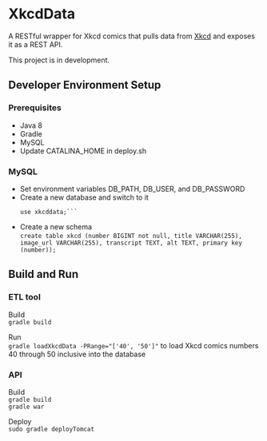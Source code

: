 # XkcdData
A RESTful wrapper for Xkcd comics that pulls data from [Xkcd](http://xkcd.com) and exposes it as a REST API.

This project is in development. 

## Developer Environment Setup 

### Prerequisites
- Java 8 
- Gradle 
- MySQL
- Update CATALINA_HOME in deploy.sh

### MySQL
- Set environment variables DB_PATH, DB_USER, and DB_PASSWORD
- Create a new database and switch to it  
  ```create database xkcddata;
  use xkcddata;```
- Create a new schema   
`create table xkcd (number BIGINT not null, title VARCHAR(255), image_url VARCHAR(255), transcript TEXT, alt TEXT, primary key (number));`

## Build and Run 
### ETL tool 
Build  
`gradle build`  

Run  
`gradle loadXkcdData -PRange="['40', '50']"` to load Xkcd comics numbers 40 through 50 inclusive into the database 
### API 
Build  
`gradle build`  
`gradle war`  

Deploy  
`sudo gradle deployTomcat`  
